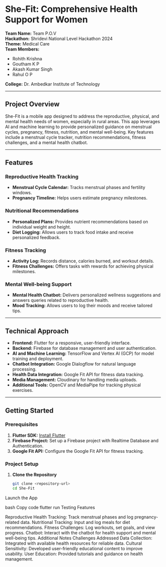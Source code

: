 # She-Fit: Comprehensive Health Support for Women

**Team Name:** Team P.O.V  
**Hackathon:** Shridevi National Level Hackathon 2024  
**Theme:** Medical Care  
**Team Members:**  
- Rohith Krishna
- Goutham K P
- Akash Kumar Singh
- Rahul O P  

**College:** Dr. Ambedkar Institute of Technology  

---

## Project Overview

She-Fit is a mobile app designed to address the reproductive, physical, and mental health needs of women, especially in rural areas. This app leverages AI and machine learning to provide personalized guidance on menstrual cycles, pregnancy, fitness, nutrition, and mental well-being. Key features include a menstrual cycle tracker, nutrition recommendations, fitness challenges, and a mental health chatbot.

---

## Features

### Reproductive Health Tracking
- **Menstrual Cycle Calendar:** Tracks menstrual phases and fertility windows.
- **Pregnancy Timeline:** Helps users estimate pregnancy milestones.

### Nutritional Recommendations
- **Personalized Plans:** Provides nutrient recommendations based on individual weight and height.
- **Diet Logging:** Allows users to track food intake and receive personalized feedback.

### Fitness Tracking
- **Activity Log:** Records distance, calories burned, and workout details.
- **Fitness Challenges:** Offers tasks with rewards for achieving physical milestones.

### Mental Well-being Support
- **Mental Health Chatbot:** Delivers personalized wellness suggestions and answers queries related to reproductive health.
- **Mood Tracking:** Allows users to log their moods and receive tailored tips.

---

## Technical Approach

- **Frontend:** Flutter for a responsive, user-friendly interface.
- **Backend:** Firebase for database management and user authentication.
- **AI and Machine Learning:** TensorFlow and Vertex AI (GCP) for model training and deployment.
- **Chatbot Integration:** Google Dialogflow for natural language processing.
- **Health Data Integration:** Google Fit API for fitness data tracking.
- **Media Management:** Cloudinary for handling media uploads.
- **Additional Tools:** OpenCV and MediaPipe for tracking physical exercises.

---

## Getting Started

### Prerequisites

1. **Flutter SDK:** [Install Flutter](https://flutter.dev/docs/get-started/install)
2. **Firebase Project:** Set up a Firebase project with Realtime Database and Authentication.
3. **Google Fit API:** Configure the Google Fit API for fitness tracking.

### Project Setup

1. **Clone the Repository**
   ```bash
   git clone <repository-url>
   cd She-Fit
Launch the App

bash
Copy code
flutter run
Testing Features

Reproductive Health Tracking: Track menstrual phases and log pregnancy-related data.
Nutritional Tracking: Input and log meals for diet recommendations.
Fitness Challenges: Log workouts, set goals, and view progress.
Chatbot: Interact with the chatbot for health support and mental well-being tips.
Additional Notes
Challenges Addressed
Data Collection: Integrated with available health resources for reliable data.
Cultural Sensitivity: Developed user-friendly educational content to improve usability.
User Education: Provided tutorials and guidance on health management.
